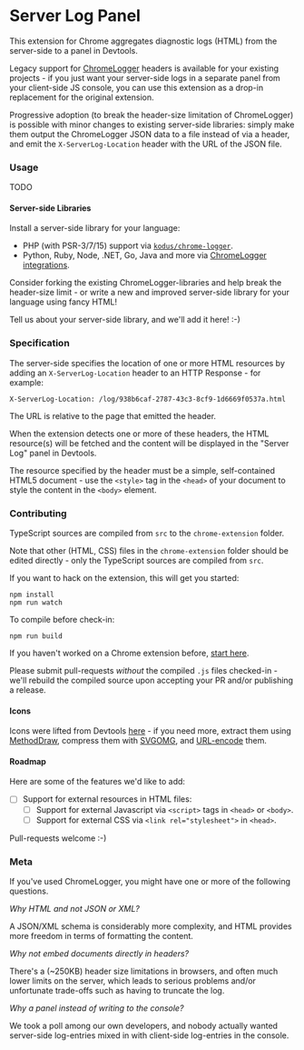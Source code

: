 Server Log Panel
================

This extension for Chrome aggregates diagnostic logs (HTML) from the server-side to a panel in Devtools.

Legacy support for [ChromeLogger](https://craig.is/writing/chrome-logger) headers is available for your
existing projects - if you just want your server-side logs in a separate panel from your client-side JS
console, you can use this extension as a drop-in replacement for the original extension.

Progressive adoption (to break the header-size limitation of ChromeLogger) is possible with minor changes
to existing server-side libraries: simply make them output the ChromeLogger JSON data to a file instead
of via a header, and emit the `X-ServerLog-Location` header with the URL of the JSON file.

### Usage

TODO

#### Server-side Libraries

Install a server-side library for your language:

  * PHP (with PSR-3/7/15) support via [`kodus/chrome-logger`](https://github.com/kodus/chrome-logger).
  * Python, Ruby, Node, .NET, Go, Java and more via [ChromeLogger integrations](https://craig.is/writing/chrome-logger).

Consider forking the existing ChromeLogger-libraries and help break the header-size limit - or
write a new and improved server-side library for your language using fancy HTML!

Tell us about your server-side library, and we'll add it here! :-)

### Specification

The server-side specifies the location of one or more HTML resources by adding an
`X-ServerLog-Location` header to an HTTP Response - for example:

    X-ServerLog-Location: /log/938b6caf-2787-43c3-8cf9-1d6669f0537a.html

The URL is relative to the page that emitted the header.

When the extension detects one or more of these headers, the HTML resource(s) will be fetched
and the content will be displayed in the "Server Log" panel in Devtools.

The resource specified by the header must be a simple, self-contained HTML5 document - use
the `<style>` tag in the `<head>` of your document to style the content in the `<body>` element.

### Contributing

TypeScript sources are compiled from `src` to the `chrome-extension` folder.

Note that other (HTML, CSS) files in the `chrome-extension` folder should be edited
directly - only the TypeScript sources are compiled from `src`.

If you want to hack on the extension, this will get you started:

    npm install
    npm run watch

To compile before check-in:

    npm run build

If you haven't worked on a Chrome extension before, [start here](https://developer.chrome.com/extensions/getstarted).

Please submit pull-requests *without* the compiled `.js` files checked-in - we'll rebuild
the compiled source upon accepting your PR and/or publishing a release.

#### Icons

Icons were lifted from Devtools [here](https://github.com/ChromeDevTools/devtools-frontend/blob/master/front_end/Images/smallIcons.png) -
if you need more, extract them using [MethodDraw](https://editor.method.ac/), compress them
with [SVGOMG](https://jakearchibald.github.io/svgomg/), and [URL-encode](https://yoksel.github.io/url-encoder/) them.

#### Roadmap

Here are some of the features we'd like to add:

  * [ ] Support for external resources in HTML files:
    * [ ] Support for external Javascript via `<script>` tags in `<head>` or `<body>`.
    * [ ] Support for external CSS via `<link rel="stylesheet">` in `<head>`.

Pull-requests welcome :-)

### Meta

If you've used ChromeLogger, you might have one or more of the following questions.

*Why HTML and not JSON or XML?*

A JSON/XML schema is considerably more complexity, and HTML provides more freedom in terms
of formatting the content.

*Why not embed documents directly in headers?*

There's a (~250KB) header size limitations in browsers, and often much lower limits on the
server, which leads to serious problems and/or unfortunate trade-offs such as having to
truncate the log.

*Why a panel instead of writing to the console?*

We took a poll among our own developers, and nobody actually wanted server-side log-entries
mixed in with client-side log-entries in the console.
